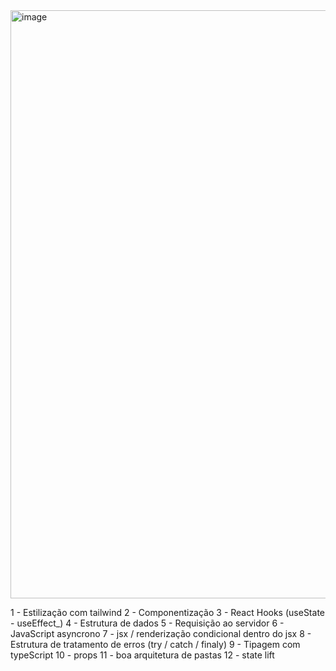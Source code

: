 <img width="1919" height="941" alt="image" src="https://github.com/user-attachments/assets/bdbab566-f65b-45fc-a34d-cfe2f8b4b3f7" />


1 - Estilização com tailwind
2 - Componentização
3 - React Hooks (useState - useEffect_)
4 - Estrutura de dados
5 - Requisição ao servidor
6 - JavaScript asyncrono
7 - jsx / renderização condicional dentro do jsx
8 - Estrutura de tratamento de erros (try / catch / finaly)
9 - Tipagem com typeScript
10 - props
11 - boa arquitetura de pastas
12 - state lift
